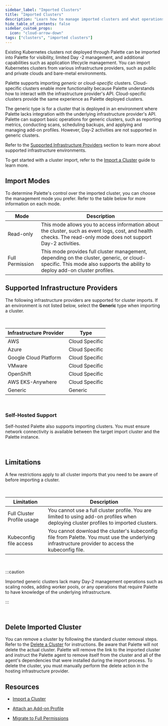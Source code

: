 ```yaml
---
sidebar_label: "Imported Clusters"
title: "Imported Clusters"
description: "Learn how to manage imported clusters and what operations are supported with Palette."
hide_table_of_contents: false
sidebar_custom_props:
  icon: "cloud-arrow-down"
tags: ["clusters", "imported clusters"]
---
```


Existing Kubernetes clusters not deployed through Palette can be imported into Palette for visibility, limited Day -2 management, and additional capabilities such as application lifecycle management. You can import Kubernetes clusters from various infrastructure providers, such as public and private clouds and bare-metal environments.

Palette supports importing _generic_ or _cloud-specific_ clusters. Cloud-specific clusters enable more functionality because Palette understands how to interact with the infrastructure provider's API. Cloud-specific clusters provide the same experience as Palette deployed clusters.

The generic type is for a cluster that is deployed in an environment where Palette lacks integration with the underlying infrastructure provider's API. Palette can support basic operations for generic clusters, such as reporting metrics, conducting scans, scheduling backups, and applying and managing add-on profiles. However, Day-2 activities are not supported in generic clusters.

Refer to the [Supported Infrastructure Providers](imported-clusters.md#supported-infrastructure-providers) section to learn more about supported infrastructure environments.

To get started with a cluster import, refer to the [Import a Cluster](cluster-import.md) guide to learn more.

## Import Modes

To determine Palette's control over the imported cluster, you can choose the management mode you prefer. Refer to the table below for more information on each mode.

| Mode            | Description                                                                                                                                                              |
| --------------- | ------------------------------------------------------------------------------------------------------------------------------------------------------------------------ |
| Read-only       | This mode allows you to access information about the cluster, such as event logs, cost, and health checks. The read-only mode does not support Day-2 activities.         |
| Full Permission | This mode provides full cluster management, depending on the cluster, generic, or cloud-specific. This mode also supports the ability to deploy add-on cluster profiles. |

## Supported Infrastructure Providers

The following infrastructure providers are supported for cluster imports. If an environment is not listed below, select the **Generic** type when importing a cluster.

<br />

| Infrastructure Provider | Type           |
| ----------------------- | -------------- |
| AWS                     | Cloud Specific |
| Azure                   | Cloud Specific |
| Google Cloud Platform   | Cloud Specific |
| VMware                  | Cloud Specific |
| OpenShift               | Cloud Specific |
| AWS EKS-Anywhere        | Cloud Specific |
| Generic                 | Generic        |

<br />

### Self-Hosted Support

Self-hosted Palette also supports importing clusters. You must ensure network connectivity is available between the target import cluster and the Palette instance.

<br />

## Limitations

A few restrictions apply to all cluster imports that you need to be aware of before importing a cluster.

<br />

| Limitation                 | Description                                                                                                                                        |
| -------------------------- | -------------------------------------------------------------------------------------------------------------------------------------------------- |
| Full Cluster Profile usage | You cannot use a full cluster profile. You are limited to using add-on profiles when deploying cluster profiles to imported clusters.              |
| Kubeconfig file access     | You cannot download the cluster's kubeconfig file from Palette. You must use the underlying infrastructure provider to access the kubeconfig file. |

<br />

:::caution

Imported generic clusters lack many Day-2 management operations such as scaling nodes, adding worker pools, or any operations that require Palette to have knowledge of the underlying infrastructure.

:::

<br />

## Delete Imported Cluster

You can remove a cluster by following the standard cluster removal steps. Refer to the [Delete a Cluster](../cluster-management/remove-clusters.md) for instructions. Be aware that Palette will not delete the actual cluster. Palette will remove the link to the imported cluster and instruct the Palette agent to remove itself from the cluster and all of the agent's dependencies that were installed during the import process. To delete the cluster, you must manually perform the delete action in the hosting infrastructure provider.

## Resources

- [Import a Cluster](cluster-import.md)

- [Attach an Add-on Profile](attach-add-on-profile.md)

- [Migrate to Full Permissions](migrate-full-permissions.md)
